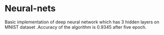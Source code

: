# Neural-nets
Basic implementation of deep neural network which has 3 hidden layers on MNIST dataset .Accuracy of the algorithm is 0.9345 after five epoch.
